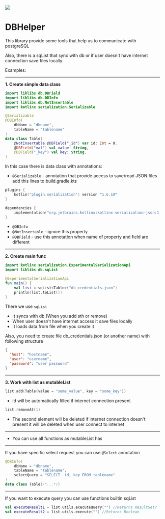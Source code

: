 [![](https://jitpack.io/v/LikCoD/DBHelper.svg)](https://jitpack.io/#LikCoD/DBHelper)


# DBHelper

This library provide some tools that help us to communicate with postgreSQL

Also, there is a sqList that sync with db or if user doesn't have internet connection save files locally

Examples:
****

**1. Create simple data class**

```kotlin
import liklibs.db.DBField
import liklibs.db.DBInfo
import liklibs.db.NotInsertable
import kotlinx.serialization.Serializable

@Serializable
@DBInfo(
    dbName = "dbname",
    tableName = "tablename"
)
data class Table(
    @NotInsertable @DBField("_id") var id: Int = 0,
    @DBField("val") val value: String,
    @DBField("_key") val key: String,
)
```
In this case there is data class with annotations:

- `@Serializable` - annotation that provide access to save/read JSON files 
add this lines to build.gradle.kts 

```kotlin
plugins {
    kotlin("plugin.serialization") version "1.6.10"
}

dependencies {
    implementation("org.jetbrains.kotlinx:kotlinx-serialization-json:1.3.2")
}
```

- `@DBInfo`
- `@NotInsertable` - ignore this property
- `@DBField` - use this annotation when name of property and field are different

****

**2. Create main func**

```kotlin
import kotlinx.serialization.ExperimentalSerializationApi
import liklibs.db.sqList

@ExperimentalSerializationApi
fun main() {
    val list = sqList<Table>("db_credentials.json")
    println(list.toList())
}
```

There we use `sqList`

- It syncs with db (When you add sth or remove)
- When user doesn't have internet access it save files locally
- It loads data from file when you create it

Also, you need to create file db_credentials.json (or another name) with following structure 

```json
{
  "host": "hostname",
  "user": "username",
  "password": "user password"
}
```

****

**3. Work with list as mutableList**

```kotlin
list.add(Table(value = "some_value", key = "some_key"))
```

- id will be automatically filled if internet connection present

```kotlin
list.removeAt(1)
```

- The second element will be deleted if  internet connection doesn't present it will be deleted when user connect to internet

****

- You can use all functions as mutableList has

****

If you have specific select request you can use `@Select` annotation
```kotlin
@DBInfo(
    dbName = "dbname",
    tableName = "tablename",
    selectQuery = "SELECT _id, key FROM tablename"
)
data class Table(/*...*/)
```

****

If you want to execute query you can use functions builtin sqList
```kotlin
val executeResult1 = list.utils.executeQuery("") //Returns ResultSet?
val executeResult2 = list.utils.execute("") //Returns Boolean
```

